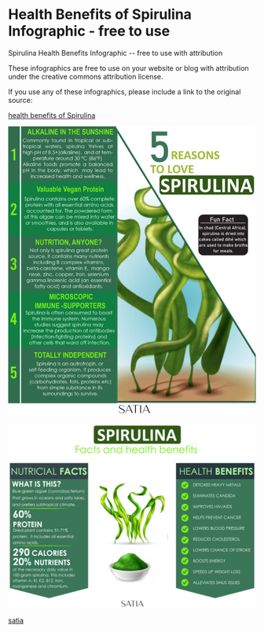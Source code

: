 # Health Benefits of Spirulina Infographic - free to use
Spirulina Health Benefits Infographic -- free to use with attribution

These infographics are free to use on your website or blog with attribution under the creative commons attribution license. 

If you use any of these infographics, please include a link to the original source:

[health benefits of Spirulina](https://blog.satia.nyc/spirulina/)

![free to use - Health Benefits of Spirulina Infographic](https://github.com/satia-nyc/health-benefits-of-spirulina-info-graphic/blob/master/health-benefits-of-spirulina-2.jpg)

![free to use - Health Benefits of Spirulina Infographic - 2](https://github.com/satia-nyc/health-benefits-of-spirulina-info-graphic/blob/master/Health-Benefits-Of-Spirulina-1.jpg)


[satia](https://blog.satia.nyc/)